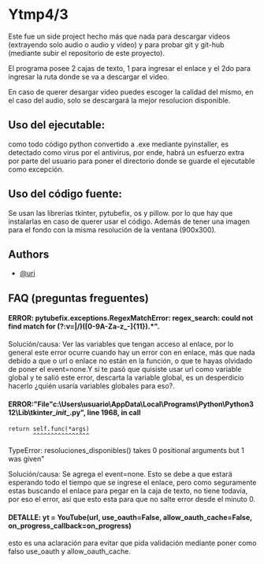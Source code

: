 
# Ytmp4/3

Este fue un side project hecho más que nada para descargar vídeos (extrayendo solo audio o audio y vídeo) y para probar git y git-hub (mediante subir el repositorio de este proyecto).

El programa posee 2 cajas de texto, 1 para ingresar el enlace y el 2do para ingresar la ruta donde se va a descargar el video.

En caso de querer desargar video puedes escoger la calidad del mismo, en el caso del audio, solo se descargará la mejor resolucion disponible.


## Uso del ejecutable:
como todo código python convertido a .exe mediante pyinstaller, es detectado como virus por el antivirus, por ende, habrá un esfuerzo extra por parte del usuario para poner el directorio donde se guarde el ejecutable como excepción.

## Uso del código fuente:
Se usan las librerías tkinter, pytubefix, os y pillow. por lo que hay que instalarlas en caso de querer usar el código. Además de tener una imagen para el fondo con la misma resolución de la ventana (900x300).
## Authors

- [@uri](https://www.github.com/U-r-i-05)


## FAQ (preguntas freguentes)

#### ERROR: pytubefix.exceptions.RegexMatchError: regex_search: could not find match for (?:v=|\/)([0-9A-Za-z_-]{11}).*".

Solución/causa: Ver las variables que tengan acceso al enlace, por lo general este error ocurre cuando hay un error con en enlace, más que nada debido a que o url o enlace no están en la función, o que te hayas olvidado de poner el event=none.Y si te pasó que quisiste usar url como variable global y te salió este error, descarta la variable global, es un desperdicio hacerlo ¿quién usaría variables globales para eso?.

#### ERROR:"File"c:\Users\usuario\AppData\Local\Programs\Python\Python312\Lib\tkinter\__init__.py", line 1968, in __call__
    return self.func(*args)
           ^^^^^^^^^^^^^^^^
TypeError: resoluciones_disponibles() takes 0 positional arguments but 1 was given"

Solución/causa: Se agrega el event=none. Esto se debe a que estará esperando todo el tiempo que se ingrese el enlace, pero como seguramente estas buscando el enlace para pegar en la caja de texto, no tiene todavia, por eso el error, así que esto esta para que no salte error desde el minuto 0.

#### DETALLE: yt = YouTube(url, use_oauth=False, allow_oauth_cache=False, on_progress_callback=on_progress)

esto es una aclaración para evitar que pida validación mediante poner como falso use_oauth y allow_oauth_cache.
